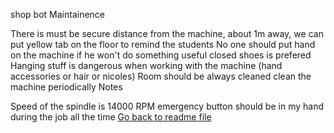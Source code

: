 shop bot
Maintainence

There is must be secure distance from the machine, about 1m away, we can put yellow tab on the floor to remind the students
No one should put hand on the machine if he won't do something useful
closed shoes is prefered
Hanging stuff is dangerous when working with the machine (hand accessories or hair or nicoles)
Room should be always cleaned
clean the machine periodically
Notes

Speed of the spindle is 14000 RPM
emergency button should be in my hand during the job all the time
[Go back to readme file](/readme.md)